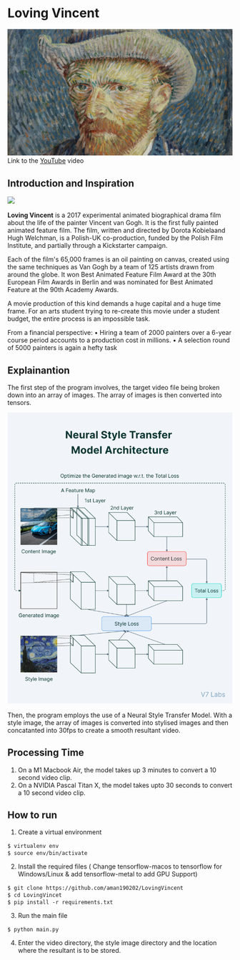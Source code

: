 # Loving Vincent
![This is an image](images/f9a7a187-484e-4821-b84a-79c836109029.jpeg)
Link to the [YouTube](https://youtu.be/i7fn_svgNXg) video

## Introduction and Inspiration

![](images/ezgif.com-gif-maker.gif)

**Loving Vincent** is a 2017 experimental animated biographical drama film about the life of the painter Vincent van Gogh. It is the first fully painted animated feature film. The film, written and directed by Dorota Kobielaand Hugh Welchman, is a Polish-UK co-production, funded by the Polish Film Institute, and partially through a Kickstarter campaign.

Each of the film's 65,000 frames is an oil painting on canvas, created using the same techniques as Van Gogh by a team of 125 artists drawn from around the globe. It won Best Animated Feature Film Award at the 30th European Film Awards in Berlin and was nominated for Best Animated Feature at the 90th Academy Awards.

A movie production of this kind demands a huge capital and a huge time frame. For an arts student trying to re-create this movie under a student budget, the entire process is an impossible task.

From a financial perspective: 
• Hiring a team of 2000 painters over a 6-year course period accounts to a production cost in millions. 
• A selection round of 5000 painters is again a hefty task

## Explainantion 

The first step of the program involves, the target video file being broken down into an array of images. The array of images is then converted into tensors.

![](images/613ebfc73d78bd3ecbe775c3_neural-style-transfer-model-architecture.png)

Then, the program employs the use of a Neural Style Transfer Model. With a style image, the array of images is converted into stylised images and then concatanted into 30fps to create a smooth resultant video.

## Processing Time

1. On a M1 Macbook Air, the model takes up 3 minutes to convert a 10 second video clip.
2. On a NVIDIA Pascal Titan X, the model takes upto 30 seconds to convert a 10 second video clip.

## How to run

1. Create a virtual environment
```
$ virtualenv env
$ source env/bin/activate
```
2. Install the required files ( Change tensorflow-macos to tensorflow for Windows/Linux & add tensorflow-metal to add GPU Support)
```
$ git clone https://github.com/aman190202/LovingVincent
$ cd LovingVincet
$ pip install -r requirements.txt
```
3. Run the main file
```
$ python main.py
```
4. Enter the video directory, the style image directory and the location where the resultant is to be  stored.


